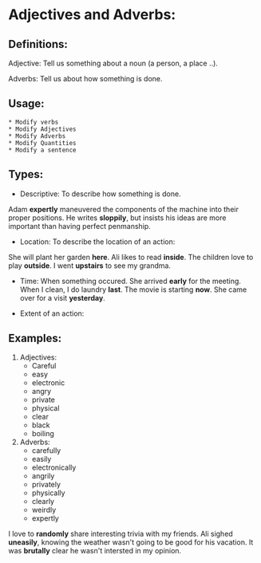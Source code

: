 # Adjectives and Adverbs:

## Definitions:

Adjective: Tell us something about a noun (a person, a place ..).

Adverbs: Tell us about how something is done.


## Usage:

    * Modify verbs
    * Modify Adjectives
    * Modify Adverbs
    * Modify Quantities
    * Modify a sentence

## Types:
* Descriptive: To describe how something is done.

Adam **expertly** maneuvered the components of the machine into their proper positions.
He writes **sloppily**, but insists his ideas are more important than having perfect penmanship.

* Location: To describe the location of an action:

She will plant her garden **here**.
Ali likes to read **inside**.
The children love to play **outside**.
I went **upstairs** to see my grandma.

* Time: When something occured.
She arrived **early** for the meeting.
When I clean, I do laundry **last**.
The movie is starting **now**.
She came over for a visit **yesterday**.

* Extent of an action:




## Examples:

1. Adjectives:
      * Careful
      * easy
      * electronic
      * angry
      * private
      * physical
      * clear
      * black
      * boiling
2. Adverbs:
      * carefully
      * easily
      * electronically
      * angrily
      * privately
      * physically
      * clearly
      * weirdly
      * expertly

I love to **randomly** share interesting trivia with my friends.
Ali sighed **uneasily**, knowing the weather wasn't going to be good for his vacation.
It was **brutally** clear he wasn't intersted in my opinion.


